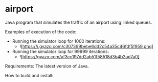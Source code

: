 # airport
Java program that simulates the traffic of an airport using linked queues.

Examples of execution of the code:
* Running the simulator loop for 1000 iterations:
  * ![https://i.gyazo.com/c307399bebe6dd2c54a35c46fdf5f959.png]
* Running the simulator loop for 99999 iterations:
  * ![https://gyazo.com/af3cc197dd2ab51f58518d3b4b2ad7a0]

Requirements:
The latest version of Java.

How to build and install:
